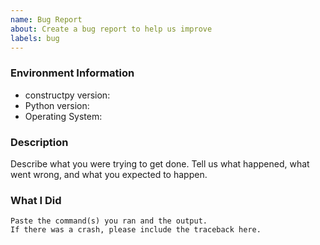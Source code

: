 ```yaml
---
name: Bug Report
about: Create a bug report to help us improve
labels: bug
---
```


<!-- Please search existing issues to avoid creating duplicates. -->

### Environment Information

-   constructpy version:
-   Python version:
-   Operating System:

### Description

Describe what you were trying to get done.
Tell us what happened, what went wrong, and what you expected to happen.

### What I Did

```
Paste the command(s) you ran and the output.
If there was a crash, please include the traceback here.
```
